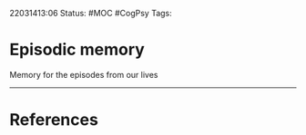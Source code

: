 22031413:06
Status: #MOC  #CogPsy 
Tags: 

# Episodic memory
Memory for the episodes from our lives



---
# References